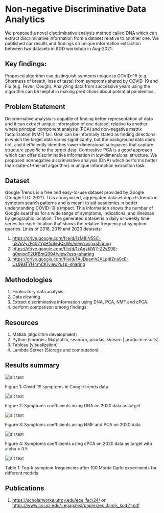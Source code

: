 # Non-negative Discriminative Data Analytics
We proposed a novel discriminative analysis method called DNA which can extract discriminative information from a dataset relative to another one. We published our results and findings on unique information extraction between two datasets in KDD workshop in Aug-2021.

## Key findings:
Proposed algorithm can distinguish symtoms unique to COVID-19 (e.g. Shortness of breath, loss of taste) from symptoms shared by COVID-19 and Flu (e.g. Fever, Cough). Analyzing data from successive years using the algorithm can be helpful in making predictions about potential pandemics.

## Problem Statement
Discriminative analysis is capable of finding better representation of data and it can extract unique information of one dataset relative to another where principal component analysis (PCA) and non-negative matrix factorization (NMF) fail. Goal can be informally stated as finding directions in which the target data varies significantly, but the background data does not, and it efficiently identifies lower-dimensional subspaces that capture structure specific to the target data. Contrastive PCA is a good approach which can offer discriminative information in low dimensional structure. We proposed nonnegative discriminative analysis (DNA) which performs better than state-of-the-art algorithms in unique information extraction task. 

## Dataset
Google Trends is a free and easy-to-use dataset provided by Google (Google LLC. 2021). This anonymized, aggregated dataset depicts trends in symptom search patterns and is meant to aid academics in better understanding COVID-19's impact. This information shows the number of Google searches for a wide range of symptoms, indications, and illnesses by geographic location. The generated dataset is a daily or weekly time series for each location that shows the relative frequency of symptom queries. Links of 2018, 2019 and 2020 datasets:

1. https://drive.google.com/file/d/1zM8iN5SC-n37nVy7Fcb2YpHfd6eJQkWn/view?usp=sharing
2. https://drive.google.com/file/d/1zAgzkIW7-Z2sS9S-q0mioqT2UfBmQ094/view?usp=sharing
3. https://drive.google.com/file/d/1AJDaemh2KLpj8Zna9cE-Us99aTYH4mCK/view?usp=sharing

## Methodologies
1. Exploratory data analysis.
2. Data cleaning.
3. Extract discriminative information using DNA, PCA, NMF and cPCA.
4. perform comparison among findings.

## Resources
1. Matlab (algorithm development)
2. Python (libraries: Matplotlib, seaborn, pandas, sklearn | produce results)
3. Tableau (visualization)
4. Lambda Server (Storage and computation)

## Results summary

![alt text](https://github.com/Imrul2322/NonNegative-Discriminative-Data-Analytics/blob/main/assets/symptoms.png)

Figure 1: Covid-19 symptoms in Google trends data

![alt text](https://github.com/Imrul2322/NonNegative-Discriminative-Data-Analytics/blob/main/assets/DNA%202020.png)

Figure 2: Symptoms coefficients using DNA on 2020 data as target

![alt text](https://github.com/Imrul2322/NonNegative-Discriminative-Data-Analytics/blob/main/assets/NNMF%20PCA%202020.png)

Figure 3: Symptoms coefficients using NMF and PCA on 2020 data

![alt text](https://github.com/Imrul2322/NonNegative-Discriminative-Data-Analytics/blob/main/assets/cPCA%202020.png)

Figure 4: Symptoms coefficients using cPCA on 2020 data as target with alpha = 0.5

![alt text](https://github.com/Imrul2322/NonNegative-Discriminative-Data-Analytics/blob/main/assets/top%20symptoms%20table.png)

Table 1: Top-k symptom frequencies after 100 Monte Carlo experiments for different models


## Publications
1. https://scholarworks.utrgv.edu/ece_fac/24/ or https://www.cs.ucr.edu/~epapalex/papers/epidamik_kdd21.pdf
